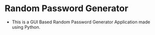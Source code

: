 # Random Password Generator
- This is a GUI Based Random Password Generator Application made using Python.
